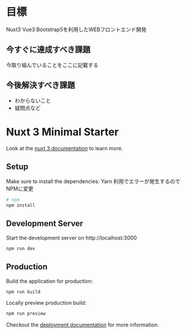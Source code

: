 # 目標

Nuxt3 Vue3 Bootstrap5を利用したWEBフロントエンド開発

## 今すぐに達成すべき課題

今取り組んでいることをここに記載する

## 今後解決すべき課題

- わからないこと
- 疑問点など



# Nuxt 3 Minimal Starter

Look at the [nuxt 3 documentation](https://v3.nuxtjs.org) to learn more.

## Setup

Make sure to install the dependencies:
Yarn 利用でエラーが発生するのでNPMに変更

```bash
# npm
npm install

```

## Development Server

Start the development server on http://localhost:3000

```bash
npm run dev
```

## Production

Build the application for production:

```bash
npm run build
```

Locally preview production build:

```bash
npm run preview
```

Checkout the [deployment documentation](https://v3.nuxtjs.org/guide/deploy/presets) for more information.
